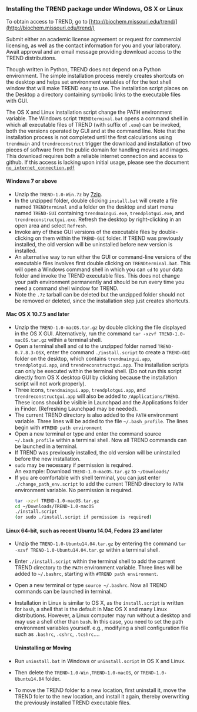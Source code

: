 ### Installing the TREND package under Windows, OS X or Linux

To obtain access to TREND, go to [http://biochem.missouri.edu/trend/](http://biochem.missouri.edu/trend/)

Submit either an academic license agreement or request for commercial 
licensing, as well as the contact information for you and your laboratory.
Await approval and an email message providing download access to the TREND 
distributions.

Though written in Python, TREND does not depend on a Python environment. The simple installation process merely creates shortcuts on the desktop and helps 
set environment variables of for the text shell window that will make TREND 
easy to use. The installation script places on the Desktop a directory 
containing symbolic links to the executable files with GUI.  

The OS X and Linux installation script change the PATH environment variable. 
The Windows script `TRENDterminal.bat` opens a command shell in which all 
executable files of TREND (with suffix of `.exe`) can be invoked, both the 
versions operated by GUI and at the command line. 
Note that the installation process is not completed until the first 
calculations using `trendmain` and `trendreconstruct` trigger the download 
and installation of two pieces of software from the public domain for 
handling movies and images. This download requires both a reliable internet 
connection and access to github. If this access is lacking upon initial 
usage, please see the document [`no_internet_connection.pdf`](./manual/no_internet_connection.md)

#### Windows 7 or above

* Unzip the `TREND-1.0-Win.7z` by [7zip](http://www.7-zip.org).  
* In the unzipped folder, double clicking `install.bat` will create a file
  named `TRENDterminal` and a folder on the desktop and start menu named 
  `TREND-GUI` containing `trendmaingui.exe`, `trendplotgui.exe`, and 
  `trendreconstructgui.exe`. Refresh the desktop by right-clicking in an 
  open area and select `Refresh`.  
* Invoke any of these GUI versions of the executable files by double-clicking
  on them within the `TREND-GUI` folder. If TREND was previously installed, 
  the old version will be uninstalled before new version is installed.   
* An alternative way to run either the GUI or command-line versions of the
  executable files involves first double clicking on `TRENDterminal.bat`.
  This will open a Windows command shell in which you can `cd` to your data 
  folder and invoke the TREND executable files. This does not change your 
  path environment permanently and should be run every time you need a 
  command shell window for TREND.  
* Note the `.7z` tarball can be deleted but the unzipped folder should not
  be removed or deleted, since the installation step just creates shortcuts.  

#### Mac OS X 10.7.5 and later

* Unzip the `TREND-1.0-macOS.tar.gz` by double clicking the file 
  displayed in the OS X GUI. Alternatively, run the command 
  `tar -xzvf TREND-1.0-macOS.tar.gz` within a terminal shell.  
* Open a terminal shell and `cd` to the unzipped folder named 
  `TREND-0.7.8.3-OSX`, enter the command `./install.script` to create a 
  `TREND-GUI` folder on the desktop, which contains `trendmaingui.app`, 
  `trendplotgui.app`, and `trendreconstructgui.app`. 
  The installation scripts can only be executed within the terminal shell.
  (Do not run this script directly from OS X desktop GUI by clicking 
  because the installation script will not work properly).  
* Three icons, `trendmaingui.app`, `trendplotgui.app`, and `trendreconstructgui.app`
  will also be added to `/Applications/TREND`. These icons should be visible 
  in Launchpad and the Applications folder in Finder. (Refreshing Launchpad 
  may be needed).  
* The current TREND directory is also added to the `PATH` environment 
  variable. Three lines will be added to the file `~/.bash_profile`. The 
  lines begin with `#TREND path environment`  
* Open a new terminal or type and enter the command source `~/.bash_profile` 
  within a terminal shell. Now all TREND commands can be launched in a terminal.  
* If TREND was previously installed,  the old version will be uninstalled 
  before the new installation.  
* `sudo` may be necessary if permission is required.  
  An example: Download `TREND-1.0-macOS.tar.gz` to `~/Downloads/`  
* If you are comfortable with shell terminal, you can just enter 
  `./change_path_env.script` to add the current TREND directory to `PATH` 
  environment variable. No permission is required.  
  ```bash
  tar -xzvf TREND-1.0-macOS.tar.gz
  cd ~/Downloads/TREND-1.0-macOS
  ./install.script 
  (or sudo ./install.script if permission is required)
  ```


#### Linux 64-bit, such as recent Ubuntu 14.04, Fedora 23 and later

* Unzip the `TREND-1.0-Ubuntu14.04.tar.gz` by entering the command 
  `tar -xzvf TREND-1.0-Ubuntu14.04.tar.gz` within a terminal shell.  
* Enter `./install.script` within the terminal shell to add the current 
  TREND directory to the `PATH` environment variable. Three lines will be 
  added to `~/.bashrc`, starting with `#TREND path environment`.   
* Open a new terminal or type `source ~/.bashrc`. Now all TREND commands
  can be launched in terminal.  
* Installation in Linux is similar to OS X, as the `install.script` is 
  written for `bash`, a shell that is the default in Mac OS X and many Linux 
  distributions. However, a Linux computer may run without a desktop and may
  use a shell other than `bash`. In this case, you need to set the path 
  environment variables yourself. e.g., modifying a shell configuration 
  file such as `.bashrc`, `.cshrc`, `.tcshrc`....  
  #### Uninstalling or Moving

* Run `uninstall.bat` in Windows or `uninstall.script` in OS X and Linux.    
* Then delete the `TREND-1.0-Win` ,`TREND-1.0-macOS`, or 
  `TREND-1.0-Ubuntu14.04` folder.  
* To move the TREND folder to a new location, first uninstall it, move 
  the TREND foler to the new location, and install it again, thereby 
  overwriting the previously installed TREND executable files.  

